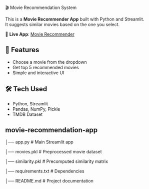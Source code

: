 🎬 Movie Recommendation System  

This is a **Movie Recommender App** built with Python and Streamlit.  
It suggests similar movies based on the one you select.  

🔗 **Live App**: [Movie Recommender](https://movie-recommender-rc.streamlit.app)  

## 🚀 Features  
- Choose a movie from the dropdown  
- Get top 5 recommended movies  
- Simple and interactive UI  

## 🛠️ Tech Used  
- Python, Streamlit  
- Pandas, NumPy, Pickle  
- TMDB Dataset  

## movie-recommendation-app
│── app.py                # Main Streamlit app

│── movies.pkl            # Preprocessed movie dataset

│── similarity.pkl        # Precomputed similarity matrix

│── requirements.txt      # Dependencies

│── README.md             # Project documentation
